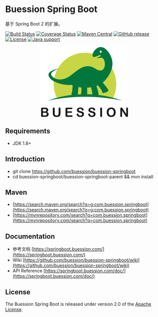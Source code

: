 # Buession Spring Boot

基于 Spring Boot 2 的扩展。

[![Build Status](https://travis-ci.org/buession/buession-springboot.svg?branch=master)](https://travis-ci.org/buession/buession-springboot)
[![Coverage Status](https://img.shields.io/codecov/c/github/buession/buession-springboot/master.svg)](https://codecov.io/github/buession/buession-springboot?branch=master&view=all#sort=coverage&dir=asc)
[![Maven Central](https://img.shields.io/maven-central/v/com.buession.springboot/buession-springboot-boot.svg)](https://search.maven.org/search?q=g:com.buession.springboot)
[![GitHub release](https://img.shields.io/github/release/buession/buession-springboot.svg)](https://github.com/buession/buession-springboot/releases)
[![License](https://img.shields.io/badge/license-Apache%202-4EB1BA.svg)](https://www.apache.org/licenses/LICENSE-2.0.html)
[![Java support](https://img.shields.io/badge/Java-8+-green?logo=java&logoColor=white)](https://openjdk.java.net/)

<p align="center">
	<img src="docs/images/logo.png" alt="Buession Spring Boot" title="Buession Spring Boot" width="280px" />
</p>

## Requirements

- JDK 1.8+

## Introduction

- git clone https://github.com/buession/buession-springboot
- cd buession-springboot/buession-springboot-parent && mvn install

## Maven

- [https://search.maven.org/search?q=g:com.buession.springboot](https://search.maven.org/search?q=g:com.buession.springboot)
- [https://mvnrepository.com/search?q=com.buession.springboot](https://mvnrepository.com/search?q=com.buession.springboot)

## Documentation

- 参考文档 [https://springboot.buession.com/](https://springboot.buession.com/)
- Wiki [https://github.com/buession/buession-springboot/wiki](https://github.com/buession/buession-springboot/wiki)
- API Reference [https://springboot.buession.com/doc/](https://springboot.buession.com/doc/)

## License

The Buession Spring Boot is released under version 2.0 of the [Apache License](https://www.apache.org/licenses/LICENSE-2.0).